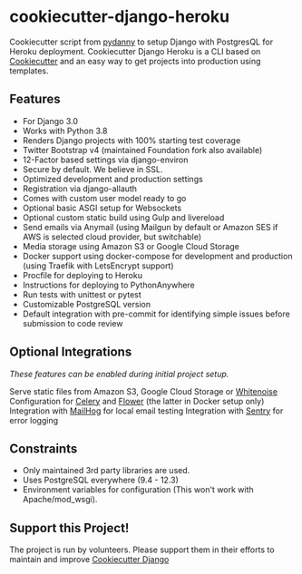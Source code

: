 # cookiecutter-django-heroku

Cookiecutter script from [pydanny](https://github.com/pydanny/cookiecutter-django) to setup Django with PostgresQL for Heroku deployment. Cookiecutter Django Heroku is a CLI based on [Cookiecutter](https://github.com/cookiecutter/cookiecutter) and an easy way to get projects into production using templates.  
  
## Features  

- For Django 3.0
- Works with Python 3.8
- Renders Django projects with 100% starting test coverage
- Twitter Bootstrap v4 (maintained Foundation fork also available)
- 12-Factor based settings via django-environ
- Secure by default. We believe in SSL.
- Optimized development and production settings
- Registration via django-allauth
- Comes with custom user model ready to go
- Optional basic ASGI setup for Websockets
- Optional custom static build using Gulp and livereload
- Send emails via Anymail (using Mailgun by default or Amazon SES if AWS is selected cloud provider, but switchable)
- Media storage using Amazon S3 or Google Cloud Storage
- Docker support using docker-compose for development and production (using Traefik with LetsEncrypt support)
- Procfile for deploying to Heroku
- Instructions for deploying to PythonAnywhere
- Run tests with unittest or pytest
- Customizable PostgreSQL version
- Default integration with pre-commit for identifying simple issues before submission to code review  

## Optional Integrations
*These features can be enabled during initial project setup.*

Serve static files from Amazon S3, Google Cloud Storage or [Whitenoise](https://whitenoise.readthedocs.io/)
Configuration for [Celery](http://www.celeryproject.org/) and [Flower](https://github.com/mher/flower) (the latter in Docker setup only)
Integration with [MailHog](https://github.com/mailhog/MailHog) for local email testing
Integration with [Sentry](https://sentry.io/welcome/) for error logging

## Constraints
- Only maintained 3rd party libraries are used.
- Uses PostgreSQL everywhere (9.4 - 12.3)
- Environment variables for configuration (This won't work with Apache/mod_wsgi).

## Support this Project!

The project is run by volunteers. Please support them in their efforts to maintain and improve [Cookiecutter Django](https://github.com/pydanny/cookiecutter-django)
